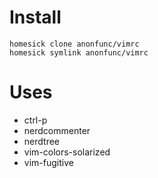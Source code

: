Install
=======
    homesick clone anonfunc/vimrc
    homesick symlink anonfunc/vimrc

Uses
====

* ctrl-p
* nerdcommenter
* nerdtree
* vim-colors-solarized
* vim-fugitive
